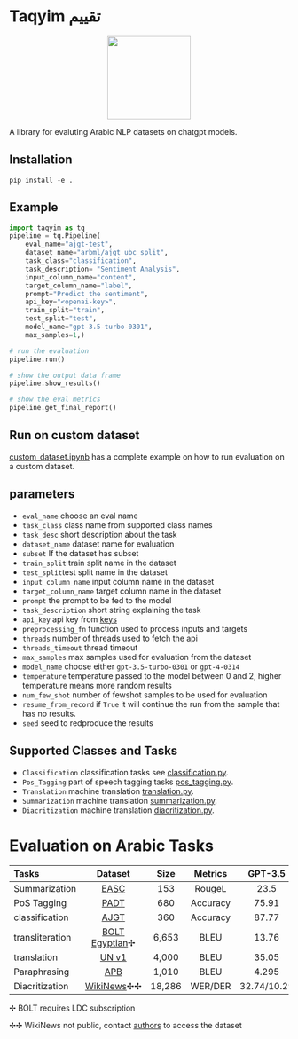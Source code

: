 # Taqyim تقييم

<p align="center">
    <img width = "150px" src="https://github.com/ARBML/Taqyim/assets/15667714/6710535a-4d0b-4c1a-8c35-49b2e2110600"></img>
</p>

A library for evaluting Arabic NLP datasets on chatgpt models. 

## Installation

```
pip install -e .
```

## Example 

```python
import taqyim as tq
pipeline = tq.Pipeline(
    eval_name="ajgt-test",
    dataset_name="arbml/ajgt_ubc_split",
    task_class="classification",
    task_description= "Sentiment Analysis",
    input_column_name="content",
    target_column_name="label",
    prompt="Predict the sentiment",
    api_key="<openai-key>",
    train_split="train",
    test_split="test",
    model_name="gpt-3.5-turbo-0301",
    max_samples=1,)

# run the evaluation
pipeline.run()

# show the output data frame
pipeline.show_results()

# show the eval metrics
pipeline.get_final_report()

```

## Run on custom dataset

[custom_dataset.ipynb](notebooks/custom_dataset.ipynb) has a complete example on how to run evaluation on a custom dataset. 


## parameters

-    `eval_name` choose an eval name
-    `task_class` class name from supported class names
-    `task_desc` short description about the task
-    `dataset_name` dataset name for evaluation
-    `subset` If the dataset has subset
-    `train_split` train split name in the dataset
-    `test_split`test split name in the dataset
-    `input_column_name` input column name in the dataset
-    `target_column_name` target column name in the dataset
-    `prompt` the prompt to be fed to the model
-    `task_description` short string explaining the task
-    `api_key` api key from [keys](https://platform.openai.com/account/api-keys)
-    `preprocessing_fn` function used to process inputs and targets 
-    `threads` number of threads used to fetch the api
-    `threads_timeout` thread timeout 
-    `max_samples` max samples used for evaluation from the dataset 
-    `model_name` choose either `gpt-3.5-turbo-0301` or `gpt-4-0314`
-    `temperature` temperature passed to the model between 0 and 2, higher temperature means more random results
-    `num_few_shot` number of fewshot samples to be used for evaluation
-    `resume_from_record` if `True` it will continue the run from the sample that has no results. 
-    `seed` seed to redproduce the results

## Supported Classes and Tasks

* `Classification` classification tasks see [classification.py](examples/classification.py).
* `Pos_Tagging` part of speech tagging tasks [pos_tagging.py](examples/pos_tagging.py).
* `Translation` machine translation [translation.py](examples/translation.py).
* `Summarization` machine translation [summarization.py](examples/summarization.py).
* `Diacritization` machine translation [diacritization.py](examples/diacritization.py).

# Evaluation on Arabic Tasks 

|Tasks              |Dataset        |Size       |Metrics	    |GPT-3.5 	    |GPT-4      |SoTA|
| :---              | :---:         | :---:     | :---:         | :---:         | :---:     |:---:|
|Summarization      |[EASC](https://huggingface.co/datasets/arbml/EASC)	        |153	    |RougeL	        |23.5		    |18.25	    |62.98|
|PoS Tagging	    |[PADT](https://huggingface.co/datasets/universal_dependencies/viewer/ar_padt/train)	        |680        |Accuracy	    |75.91		    |86.29	    |97.00|
|classification	    |[AJGT](https://huggingface.co/datasets/ajgt_twitter_ar)	        |360        |Accuracy	    |87.77		    |91.13	    |96.11|	
|transliteration	|[BOLT Egyptian](https://catalog.ldc.upenn.edu/LDC2021T17)✢  |6,653      |BLEU           |13.76		    |27.66	    |58.70|
|translation	    |[UN v1](https://drive.google.com/file/d/13GI1F1hvwpMUGBSa0QC6ov4eE57GC_Zx/view)          |4,000	    |BLEU	        |35.05		    |38.83	    |53.29|
|Paraphrasing	    |[APB](https://github.com/marwah2001/Arabic-Paraphrasing-Benchmark)	        |1,010      |BLEU	        |4.295		    |6.104	    |17.52|
|Diacritization	    |[WikiNews](https://aclanthology.org/W17-1302/)✢✢      |18,286	    |WER/DER	    |32.74/10.29	| 38.06/11.64		   |4.49/1.21|

✢ BOLT requires LDC subscription

✢✢ WikiNews not public, contact [authors](https://aclanthology.org/W17-1302/) to access the dataset
